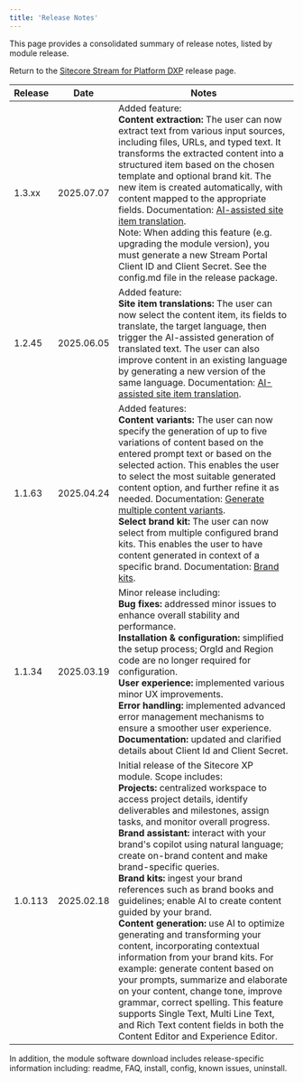```yaml
---
title: 'Release Notes'
---
```


This page provides a consolidated summary of release notes, listed by module release.

Return to the [Sitecore Stream for Platform DXP](/downloads/Sitecore_Stream_for_Platform_DXP) release page.

| Release | Date | Notes |
| --- | --- | --- |
| 1.3.xx | 2025.07.07 | Added feature:<br/>**Content extraction:** The user can now extract text from various input sources, including files, URLs, and typed text. It transforms the extracted content into a structured item based on the chosen template and optional brand kit. The new item is created automatically, with content mapped to the appropriate fields. Documentation: [AI-assisted site item translation](https://doc.sitecore.com/xp/en/users/latest/sitecore-experience-platform/ai-assisted-content-extraction.html).<br/>Note: When adding this feature (e.g. upgrading the module version), you must generate a new Stream Portal Client ID and Client Secret. See the config.md file in the release package. |
| 1.2.45 | 2025.06.05 | Added feature:<br/>**Site item translations:** The user can now select the content item, its fields to translate, the target language, then trigger the AI-assisted generation of translated text. The user can also improve content in an existing language by generating a new version of the same language. Documentation: [AI-assisted site item translation](https://doc.sitecore.com/xp/en/users/latest/sitecore-experience-platform/ai-assisted-site-item-translation.html). |
| 1.1.63 | 2025.04.24 | Added features:<br/>**Content variants:** The user can now specify the generation of up to five variations of content based on the entered prompt text or based on the selected action. This enables the user to select the most suitable generated content option, and further refine it as needed. Documentation: [Generate multiple content variants](https://doc.sitecore.com/xp/en/users/latest/sitecore-experience-platform/ai-assisted-content-generation.html#generate-multiple-content-variants).<br/>**Select brand kit:** The user can now select from multiple configured brand kits. This enables the user to have content generated in context of a specific brand. Documentation: [Brand kits](https://doc.sitecore.com/xp/en/users/104/sitecore-experience-platform/ai-in-experience-platform.html#brand-kits). |
| 1.1.34 | 2025.03.19 | Minor release including:<br/>**Bug fixes:** addressed minor issues to enhance overall stability and performance.<br/>**Installation & configuration:** simplified the setup process; OrgId and Region code are no longer required for configuration.<br/>**User experience:** implemented various minor UX improvements.<br/>**Error handling:** implemented advanced error management mechanisms to ensure a smoother user experience.<br/>**Documentation:** updated and clarified details about Client Id and Client Secret. |
| 1.0.113 | 2025.02.18 | Initial release of the Sitecore XP module. Scope includes:<br/>**Projects:** centralized workspace to access project details, identify deliverables and milestones, assign tasks, and monitor overall progress.<br/>**Brand assistant:** interact with your brand's copilot using natural language; create on-brand content and make brand-specific queries.<br/>**Brand kits:** ingest your brand references such as brand books and guidelines; enable AI to create content guided by your brand.<br/>**Content generation:** use AI to optimize generating and transforming your content, incorporating contextual information from your brand kits. For example: generate content based on your prompts, summarize and elaborate on your content, change tone, improve grammar, correct spelling. This feature supports Single Text, Multi Line Text, and Rich Text content fields in both the Content Editor and Experience Editor. |

In addition, the module software download includes release-specific information including: readme, FAQ, install, config, known issues, uninstall.